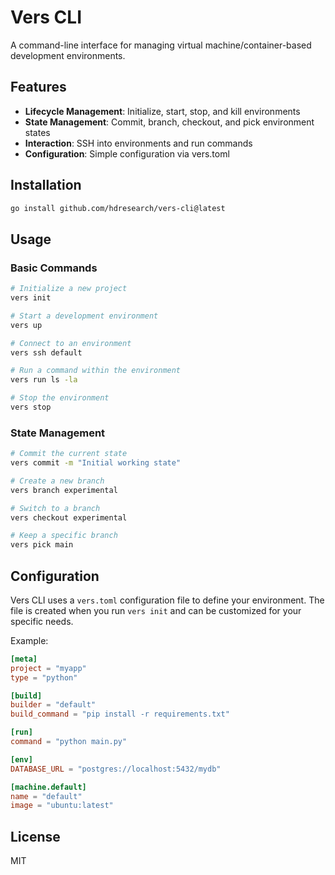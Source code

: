 # Vers CLI

A command-line interface for managing virtual machine/container-based development environments.

## Features

- **Lifecycle Management**: Initialize, start, stop, and kill environments
- **State Management**: Commit, branch, checkout, and pick environment states
- **Interaction**: SSH into environments and run commands
- **Configuration**: Simple configuration via vers.toml

## Installation

```bash
go install github.com/hdresearch/vers-cli@latest
```

## Usage

### Basic Commands

```bash
# Initialize a new project
vers init

# Start a development environment
vers up

# Connect to an environment
vers ssh default

# Run a command within the environment
vers run ls -la

# Stop the environment
vers stop
```

### State Management

```bash
# Commit the current state
vers commit -m "Initial working state"

# Create a new branch
vers branch experimental

# Switch to a branch
vers checkout experimental

# Keep a specific branch
vers pick main
```

## Configuration

Vers CLI uses a `vers.toml` configuration file to define your environment. 
The file is created when you run `vers init` and can be customized for your specific needs.

Example:

```toml
[meta]
project = "myapp"
type = "python"

[build]
builder = "default"
build_command = "pip install -r requirements.txt"

[run]
command = "python main.py"

[env]
DATABASE_URL = "postgres://localhost:5432/mydb"

[machine.default]
name = "default"
image = "ubuntu:latest"
```

## License

MIT 